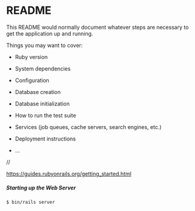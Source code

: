 # README

This README would normally document whatever steps are necessary to get the
application up and running.

Things you may want to cover:

- Ruby version

- System dependencies

- Configuration

- Database creation

- Database initialization

- How to run the test suite

- Services (job queues, cache servers, search engines, etc.)

- Deployment instructions

- ...

//

https://guides.rubyonrails.org/getting_started.html

##### Starting up the Web Server

```
$ bin/rails server
```
